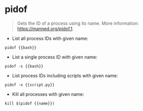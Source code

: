 # pidof

> Gets the ID of a process using its name.
> More information: <https://manned.org/pidof.1>.

- List all process IDs with given name:

`pidof {{bash}}`

- List a single process ID with given name:

`pidof -s {{bash}}`

- List process IDs including scripts with given name:

`pidof -x {{script.py}}`

- Kill all processes with given name:

`kill $(pidof {{name}})`
